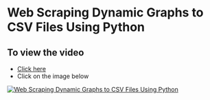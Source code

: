 # Web Scraping Dynamic Graphs to CSV Files Using Python
## To view the video
* [Click here](https://youtu.be/NYK_1bVoBfU)
* Click on the image below

[![Web Scraping Dynamic Graphs to CSV Files Using Python](http://img.youtube.com/vi/NYK_1bVoBfU/0.jpg)](http://www.youtube.com/watch?v=NYK_1bVoBfU)
